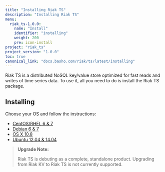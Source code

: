 ```yaml
---
title: "Installing Riak TS"
description: "Installing Riak TS"
menu:
  riak_ts-1.0.0:
    name: "Install"
    identifier: "installing"
    weight: 200
    pre: icon-install
project: "riak_ts"
project_version: "1.0.0"
toc: true
canonical_link: "docs.basho.com/riak/ts/latest/installing"
---
```



[concept aae]: /riak/kv/2.1.3/learn/concepts/active-anti-entropy
[Centos]: rhel-centos/
[Debian]: debian-ubuntu/
[OSX]: mac-osx/
[Ubuntu]: debian-ubuntu/


Riak TS is a distributed NoSQL key/value store optimized for fast reads and writes of time series data. To use it, all you need to do is install the Riak TS package.
 

## Installing

Choose your OS and follow the instructions:

* [CentOS/RHEL 6 & 7][Centos]
* [Debian 6 & 7][Debian]
* [OS X 10.8][OSX]
* [Ubuntu 12.04 & 14.04][Ubuntu]


>**Upgrade Note:** 
>
>Riak TS is debuting as a complete, standalone product. Upgrading from Riak KV to Riak TS is not currently supported.
